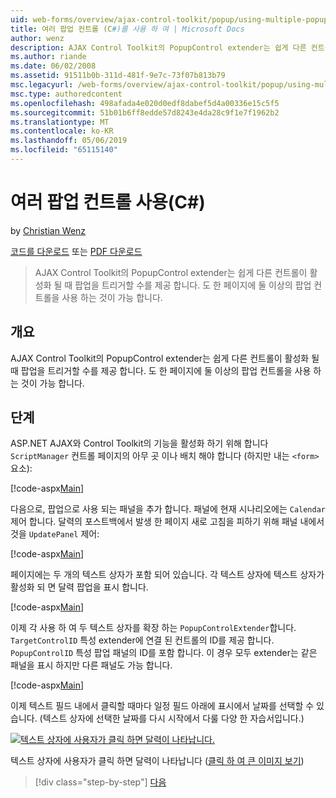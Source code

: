 ```yaml
---
uid: web-forms/overview/ajax-control-toolkit/popup/using-multiple-popup-controls-cs
title: 여러 팝업 컨트롤 (C#)를 사용 하 여 | Microsoft Docs
author: wenz
description: AJAX Control Toolkit의 PopupControl extender는 쉽게 다른 컨트롤이 활성화 될 때 팝업을 트리거할 수를 제공 합니다. M을 사용 하는 것도 가능...
ms.author: riande
ms.date: 06/02/2008
ms.assetid: 91511b0b-311d-481f-9e7c-73f07b813b79
msc.legacyurl: /web-forms/overview/ajax-control-toolkit/popup/using-multiple-popup-controls-cs
msc.type: authoredcontent
ms.openlocfilehash: 498afada4e020d0edf8dabef5d4a00336e15c5f5
ms.sourcegitcommit: 51b01b6ff8edde57d8243e4da28c9f1e7f1962b2
ms.translationtype: MT
ms.contentlocale: ko-KR
ms.lasthandoff: 05/06/2019
ms.locfileid: "65115140"
---
```

# <a name="using-multiple-popup-controls-c"></a>여러 팝업 컨트롤 사용(C#)

by [Christian Wenz](https://github.com/wenz)

[코드를 다운로드](http://download.microsoft.com/download/9/3/f/93f8daea-bebd-4821-833b-95205389c7d0/PopupControl1.cs.zip) 또는 [PDF 다운로드](http://download.microsoft.com/download/2/d/c/2dc10e34-6983-41d4-9c08-f78f5387d32b/popupcontrol1CS.pdf)

> AJAX Control Toolkit의 PopupControl extender는 쉽게 다른 컨트롤이 활성화 될 때 팝업을 트리거할 수를 제공 합니다. 도 한 페이지에 둘 이상의 팝업 컨트롤을 사용 하는 것이 가능 합니다.

## <a name="overview"></a>개요

AJAX Control Toolkit의 PopupControl extender는 쉽게 다른 컨트롤이 활성화 될 때 팝업을 트리거할 수를 제공 합니다. 도 한 페이지에 둘 이상의 팝업 컨트롤을 사용 하는 것이 가능 합니다.

## <a name="steps"></a>단계

ASP.NET AJAX와 Control Toolkit의 기능을 활성화 하기 위해 합니다 `ScriptManager` 컨트롤 페이지의 아무 곳 이나 배치 해야 합니다 (하지만 내는 `<form>` 요소):

[!code-aspx[Main](using-multiple-popup-controls-cs/samples/sample1.aspx)]

다음으로, 팝업으로 사용 되는 패널을 추가 합니다. 패널에 현재 시나리오에는 `Calendar` 제어 합니다. 달력의 포스트백에서 발생 한 페이지 새로 고침을 피하기 위해 패널 내에서 것을 `UpdatePanel` 제어:

[!code-aspx[Main](using-multiple-popup-controls-cs/samples/sample2.aspx)]

페이지에는 두 개의 텍스트 상자가 포함 되어 있습니다. 각 텍스트 상자에 텍스트 상자가 활성화 되 면 달력 팝업을 표시 합니다.

[!code-aspx[Main](using-multiple-popup-controls-cs/samples/sample3.aspx)]

이제 각 사용 하 여 두 텍스트 상자를 확장 하는 `PopupControlExtender`합니다. `TargetControlID` 특성 extender에 연결 된 컨트롤의 ID를 제공 합니다. `PopupControlID` 특성 팝업 패널의 ID를 포함 합니다. 이 경우 모두 extender는 같은 패널을 표시 하지만 다른 패널도 가능 합니다.

[!code-aspx[Main](using-multiple-popup-controls-cs/samples/sample4.aspx)]

이제 텍스트 필드 내에서 클릭할 때마다 일정 필드 아래에 표시에서 날짜를 선택할 수 있습니다. (텍스트 상자에 선택한 날짜를 다시 시작에서 다룰 다양 한 자습서입니다.)

[![텍스트 상자에 사용자가 클릭 하면 달력이 나타납니다.](using-multiple-popup-controls-cs/_static/image2.png)](using-multiple-popup-controls-cs/_static/image1.png)

텍스트 상자에 사용자가 클릭 하면 달력이 나타납니다 ([클릭 하 여 큰 이미지 보기](using-multiple-popup-controls-cs/_static/image3.png))

> [!div class="step-by-step"]
> [다음](handling-postbacks-from-a-popup-control-with-an-updatepanel-cs.md)
